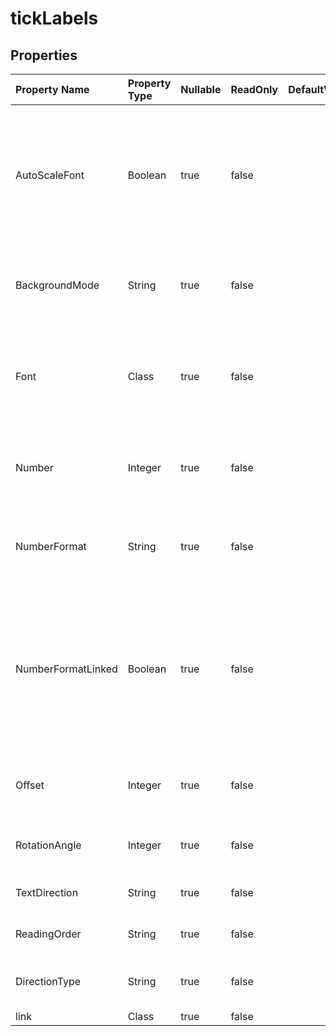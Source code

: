 # **tickLabels**

 

## **Properties**

| Property Name | Property Type | Nullable |  ReadOnly | DefaultValue | Description | 
| :- | :- | :- |:- |  :- | :- |
|AutoScaleFont|Boolean|true|false |  |True if the text in the object changes font size when the object size changes. The default value is True.|
|BackgroundMode|String|true|false |  |Gets and sets the display mode of the background|
|Font|Class|true|false |  |Returns a  object that represents the font of the specified TickLabels object.|
|Number|Integer|true|false |  |Represents the format number for the TickLabels object.|
|NumberFormat|String|true|false |  |Represents the format string for the TickLabels object.|
|NumberFormatLinked|Boolean|true|false |  |True if the number format is linked to the cells                         (so that the number format changes in the labels when it changes in the cells).|
|Offset|Integer|true|false |  |Gets and sets the distance of labels from the axis.|
|RotationAngle|Integer|true|false |  |Represents text rotation angle in clockwise.|
|TextDirection|String|true|false |  |Represents text reading order.|
|ReadingOrder|String|true|false |  |Represents text reading order.|
|DirectionType|String|true|false |  |Gets and sets the direction of text.|
|link|Class|true|false |  ||

